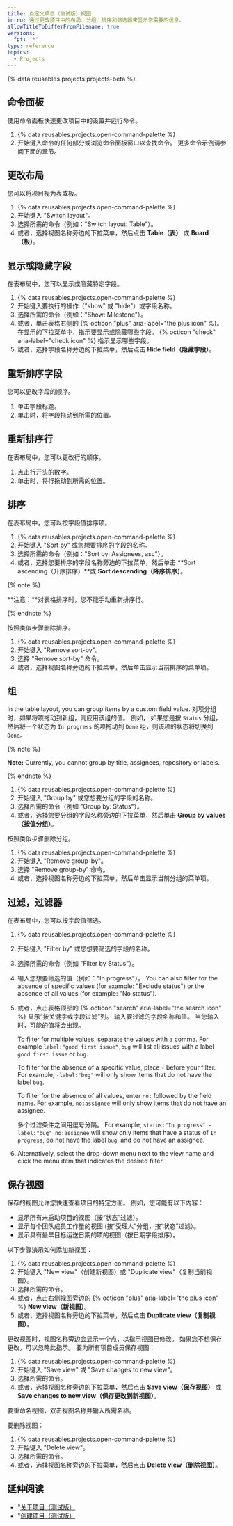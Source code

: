 ```yaml
---
title: 自定义项目（测试版）视图
intro: 通过更改项目中的布局、分组、排序和筛选器来显示您需要的信息。
allowTitleToDifferFromFilename: true
versions:
  fpt: '*'
type: reference
topics:
  - Projects
---
```


{% data reusables.projects.projects-beta %}

## 命令面板

使用命令面板快速更改项目中的设置并运行命令。

1. {% data reusables.projects.open-command-palette %}
2. 开始键入命令的任何部分或浏览命令面板窗口以查找命令。 更多命令示例请参阅下面的章节。

## 更改布局

您可以将项目视为表或板。

1. {% data reusables.projects.open-command-palette %}
2. 开始键入 "Switch layout"。
3. 选择所需的命令（例如："Switch layout: Table"）。
3. 或者，选择视图名称旁边的下拉菜单，然后点击 **Table（表）** 或 **Board（板）**。

## 显示或隐藏字段

在表布局中，您可以显示或隐藏特定字段。

1. {% data reusables.projects.open-command-palette %}
2. 开始键入要执行的操作（"show" 或 "hide"）或字段名称。
3. 选择所需的命令（例如："Show: Milestone"）。
4. 或者，单击表格右侧的 {% octicon "plus" aria-label="the plus icon" %}。 在显示的下拉菜单中，指示要显示或隐藏哪些字段。 {% octicon "check" aria-label="check icon" %} 指示显示哪些字段。
5. 或者，选择字段名称旁边的下拉菜单，然后点击 **Hide field（隐藏字段）**。

## 重新排序字段

您可以更改字段的顺序。

1. 单击字段标题。
2. 单击时，将字段拖动到所需的位置。

## 重新排序行

在表布局中，您可以更改行的顺序。

1. 点击行开头的数字。
2. 单击时，将行拖动到所需的位置。

## 排序

在表布局中，您可以按字段值排序项。

1. {% data reusables.projects.open-command-palette %}
2. 开始键入 "Sort by" 或您想要排序的字段的名称。
3. 选择所需的命令（例如："Sort by: Assignees, asc"）。
4. 或者，选择您要排序的字段名称旁边的下拉菜单，然后单击 **Sort ascending（升序排序）**或 **Sort descending（降序排序）**。

{% note %}

**注意：**对表格排序时，您不能手动重新排序行。

{% endnote %}

按照类似步骤删除排序。

1. {% data reusables.projects.open-command-palette %}
2. 开始键入 "Remove sort-by"。
3. 选择 "Remove sort-by" 命令。
4. 或者，选择视图名称旁边的下拉菜单，然后单击显示当前排序的菜单项。

## 组

In the table layout, you can group items by a custom field value. 对项分组时，如果将项拖动到新组，则应用该组的值。 例如， 如果您是按 `Status` 分组，然后将一个状态为 `In progress` 的项拖动到 `Done` 组，则该项的状态将切换到 `Done`。

{% note %}

**Note:** Currently, you cannot group by title, assignees, repository or labels.

{% endnote %}

1. {% data reusables.projects.open-command-palette %}
2. 开始键入 "Group by" 或您想要分组的字段的名称。
3. 选择所需的命令（例如 "Group by: Status"）。
4. 或者，选择您要分组的字段名称旁边的下拉菜单，然后单击 **Group by values（按值分组）**。

按照类似步骤删除分组。

1. {% data reusables.projects.open-command-palette %}
2. 开始键入 "Remove group-by"。
3. 选择 "Remove group-by" 命令。
4. 或者，选择视图名称旁边的下拉菜单，然后单击显示当前分组的菜单项。

## 过滤，过滤器

在表布局中，您可以按字段值筛选。

1. {% data reusables.projects.open-command-palette %}
2. 开始键入 "Filter by" 或您想要筛选的字段的名称。
3. 选择所需的命令（例如 "Filter by Status"）。
4. 输入您想要筛选的值（例如："In progress"）。 You can also filter for the absence of specific values (for example: "Exclude status") or the absence of all values (for example: "No status").
5. 或者，点击表格顶部的 {% octicon "search" aria-label="the search icon" %} 显示“按关键字或字段过滤”列。 输入要过滤的字段名称和值。 当您输入时，可能的值将会出现。

   To filter for multiple values, separate the values with a comma. For example `label:"good first issue",bug` will list all issues with a label `good first issue` or `bug`.

   To filter for the absence of a specific value, place `-` before your filter. For example, `-label:"bug"` will only show items that do not have the label `bug`.

   To filter for the absence of all values, enter `no:` followed by the field name. For example, `no:assignee` will only show items that do not have an assignee.

   多个过滤条件之间用逗号分隔。 For example, `status:"In progress" -label:"bug" no:assignee` will show only items that have a status of `In progress`, do not have the label `bug`, and do not have an assignee.
6. Alternatively, select the drop-down menu next to the view name and click the menu item that indicates the desired filter.

## 保存视图

保存的视图允许您快速查看项目的特定方面。 例如，您可能有以下内容：
- 显示所有未启动项目的视图（按“状态”过滤）。
- 显示每个团队成员工作量的视图 (按“受理人”分组，按“状态”过滤）。
- 显示具有最早目标运送日期的项的视图（按日期字段排序）。

以下步骤演示如何添加新视图：

1. {% data reusables.projects.open-command-palette %}
2. 开始键入 "New view"（创建新视图）或 "Duplicate view"（复制当前视图）。
3. 选择所需的命令。
4. 或者，点击右侧视图旁边的 {% octicon "plus" aria-label="the plus icon" %} **New view（新视图）**。
5. 或者，选择视图名称旁边的下拉菜单，然后点击 **Duplicate view（复制视图）**。

更改视图时，视图名称旁边会显示一个点，以指示视图已修改。 如果您不想保存更改，可以忽略此指示。 要为所有项目成员保存视图：

1. {% data reusables.projects.open-command-palette %}
1. 开始键入 "Save view" 或 "Save changes to new view"。
1. 选择所需的命令。
1. 或者，选择视图名称旁边的下拉菜单，然后点击 **Save view（保存视图）** 或 **Save changes to new view（保存更改到新视图）**。

要重命名视图，双击视图名称并输入所需名称。

要删除视图：

1. {% data reusables.projects.open-command-palette %}
2. 开始键入 "Delete view"。
3. 选择所需的命令。
4. 或者，选择视图名称旁边的下拉菜单，然后点击 **Delete view（删除视图）**。

## 延伸阅读

- "[关于项目（测试版）](/issues/trying-out-the-new-projects-experience/about-projects)
- "[创建项目（测试版）](/issues/trying-out-the-new-projects-experience/creating-a-project)
